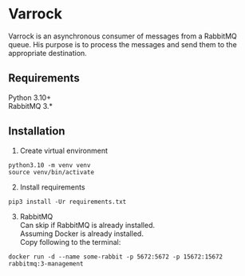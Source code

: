 # Varrock

Varrock is an asynchronous consumer of messages from a RabbitMQ queue.
His purpose is to process the messages and send them to the appropriate destination.

## Requirements
Python 3.10+ <br>
RabbitMQ 3.* <br>

## Installation
1. Create virtual environment
```
python3.10 -m venv venv
source venv/bin/activate
```
2. Install requirements
```
pip3 install -Ur requirements.txt
```
3. RabbitMQ <br>
Can skip if RabbitMQ is already installed. <br>
Assuming Docker is already installed. <br>
Copy following to the terminal:
```
docker run -d --name some-rabbit -p 5672:5672 -p 15672:15672 rabbitmq:3-management
```
